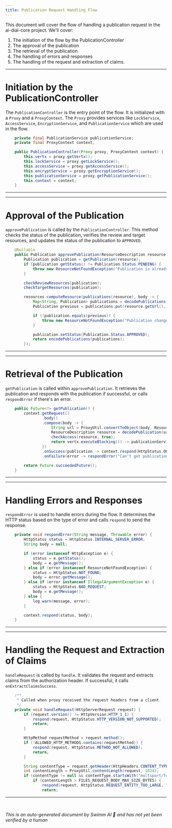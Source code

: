```yaml
---
title: Publication Request Handling Flow
---
```

This document will cover the flow of handling a publication request in the ai-dial-core project. We'll cover:

1. The initiation of the flow by the PublicationController
2. The approval of the publication
3. The retrieval of the publication
4. The handling of errors and responses
5. The handling of the request and extraction of claims.

<SwmSnippet path="/src/main/java/com/epam/aidial/core/controller/PublicationController.java" line="34">

---

# Initiation by the PublicationController

The `PublicationController` is the entry point of the flow. It is initialized with a `Proxy` and a `ProxyContext`. The `Proxy` provides services like `LockService`, `AccessService`, `EncryptionService`, and `PublicationService` which are used in the flow.

```java
    private final PublicationService publicationService;
    private final ProxyContext context;

    public PublicationController(Proxy proxy, ProxyContext context) {
        this.vertx = proxy.getVertx();
        this.lockService = proxy.getLockService();
        this.accessService = proxy.getAccessService();
        this.encryptService = proxy.getEncryptionService();
        this.publicationService = proxy.getPublicationService();
        this.context = context;
    }
```

---

</SwmSnippet>

<SwmSnippet path="/src/main/java/com/epam/aidial/core/service/PublicationService.java" line="267">

---

# Approval of the Publication

`approvePublication` is called by the `PublicationController`. This method checks the status of the publication, verifies the review and target resources, and updates the status of the publication to `APPROVED`.

```java
    @Nullable
    public Publication approvePublication(ResourceDescription resource) {
        Publication publication = getPublication(resource);
        if (publication.getStatus() != Publication.Status.PENDING) {
            throw new ResourceNotFoundException("Publication is already finalized: " + resource.getUrl());
        }

        checkReviewResources(publication);
        checkTargetResources(publication);

        resources.computeResource(publications(resource), body -> {
            Map<String, Publication> publications = decodePublications(body);
            Publication previous = publications.put(resource.getUrl(), publication);

            if (!publication.equals(previous)) {
                throw new ResourceNotFoundException("Publication changed during approving: " + resource.getUrl());
            }

            publication.setStatus(Publication.Status.APPROVED);
            return encodePublications(publications);
        });
```

---

</SwmSnippet>

<SwmSnippet path="/src/main/java/com/epam/aidial/core/controller/PublicationController.java" line="61">

---

# Retrieval of the Publication

`getPublication` is called within `approvePublication`. It retrieves the publication and responds with the publication if successful, or calls `respondError` if there's an error.

```java
    public Future<?> getPublication() {
        context.getRequest()
                .body()
                .compose(body -> {
                    String url = ProxyUtil.convertToObject(body, ResourceLink.class).url();
                    ResourceDescription resource = decodePublication(url, false);
                    checkAccess(resource, true);
                    return vertx.executeBlocking(() -> publicationService.getPublication(resource));
                })
                .onSuccess(publication -> context.respond(HttpStatus.OK, publication))
                .onFailure(error -> respondError("Can't get publication", error));

        return Future.succeededFuture();
    }
```

---

</SwmSnippet>

<SwmSnippet path="/src/main/java/com/epam/aidial/core/controller/PublicationController.java" line="170">

---

# Handling Errors and Responses

`respondError` is used to handle errors during the flow. It determines the HTTP status based on the type of error and calls `respond` to send the response.

```java
    private void respondError(String message, Throwable error) {
        HttpStatus status = HttpStatus.INTERNAL_SERVER_ERROR;
        String body = null;

        if (error instanceof HttpException e) {
            status = e.getStatus();
            body = e.getMessage();
        } else if (error instanceof ResourceNotFoundException) {
            status = HttpStatus.NOT_FOUND;
            body = error.getMessage();
        } else if (error instanceof IllegalArgumentException e) {
            status = HttpStatus.BAD_REQUEST;
            body = e.getMessage();
        } else {
            log.warn(message, error);
        }

        context.respond(status, body);
    }
```

---

</SwmSnippet>

<SwmSnippet path="/src/main/java/com/epam/aidial/core/Proxy.java" line="102">

---

# Handling the Request and Extraction of Claims

`handleRequest` is called by `handle`. It validates the request and extracts claims from the authorization header. If successful, it calls `onExtractClaimsSuccess`.

```java
    /**
     * Called when proxy received the request headers from a client.
     */
    private void handleRequest(HttpServerRequest request) {
        if (request.version() != HttpVersion.HTTP_1_1) {
            respond(request, HttpStatus.HTTP_VERSION_NOT_SUPPORTED);
            return;
        }

        HttpMethod requestMethod = request.method();
        if (!ALLOWED_HTTP_METHODS.contains(requestMethod)) {
            respond(request, HttpStatus.METHOD_NOT_ALLOWED);
            return;
        }

        String contentType = request.getHeader(HttpHeaders.CONTENT_TYPE);
        int contentLength = ProxyUtil.contentLength(request, 1024);
        if (contentType != null && contentType.startsWith("multipart/form-data")) {
            if (contentLength > FILES_REQUEST_BODY_MAX_SIZE_BYTES) {
                respond(request, HttpStatus.REQUEST_ENTITY_TOO_LARGE, "Request body is too large");
                return;
```

---

</SwmSnippet>

&nbsp;

*This is an auto-generated document by Swimm AI 🌊 and has not yet been verified by a human*


